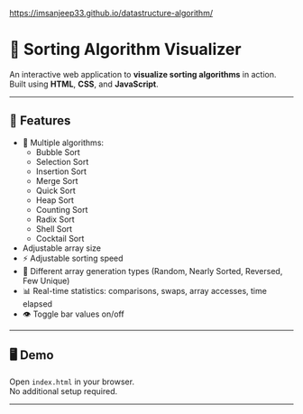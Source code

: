 https://imsanjeep33.github.io/datastructure-algorithm/

# 🎨 Sorting Algorithm Visualizer

An interactive web application to **visualize sorting algorithms** in action.  
Built using **HTML**, **CSS**, and **JavaScript**.

---

## 🚀 Features
- 🔢 Multiple algorithms:
  - Bubble Sort
  - Selection Sort
  - Insertion Sort
  - Merge Sort
  - Quick Sort
  - Heap Sort
  - Counting Sort
  - Radix Sort
  - Shell Sort
  - Cocktail Sort
-  Adjustable array size
- ⚡ Adjustable sorting speed
- 🔄 Different array generation types (Random, Nearly Sorted, Reversed, Few Unique)
- 📊 Real-time statistics: comparisons, swaps, array accesses, time elapsed
- 👁 Toggle bar values on/off

---

## 🖥 Demo
Open `index.html` in your browser.  
No additional setup required.

---

## 

